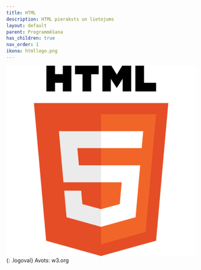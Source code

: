 ```yaml
---
title: HTML
description: HTML pieraksts un lietojums
layout: default
parent: Programmēšana
has_children: true
nav_order: 1
ikona: htmllogo.png
---
```

![htmllogo](/media/htmllogo.png){: .logoval}
Avots: w3.org
